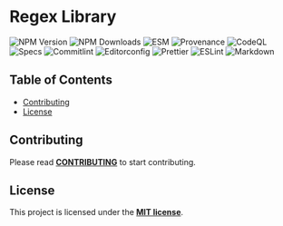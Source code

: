 # Regex Library

![NPM Version](https://img.shields.io/npm/v/%40archoleat%2Freglib)
![NPM Downloads](https://img.shields.io/npm/dm/%40archoleat%2Freglib)
![ESM](https://img.shields.io/badge/ESM-fe0)
![Provenance](https://img.shields.io/badge/Provenance-fo0)
![CodeQL](https://img.shields.io/github/actions/workflow/status/archoleat/reglib/codeql.yaml?label=CodeQL)
![Specs](https://img.shields.io/github/actions/workflow/status/archoleat/reglib/spec.yaml?label=Specs)
![Commitlint](https://img.shields.io/github/actions/workflow/status/archoleat/reglib/commitlint.yaml?label=Commitlint)
![Editorconfig](https://img.shields.io/github/actions/workflow/status/archoleat/reglib/editorconfig.yaml?label=Editorconfig)
![Prettier](https://img.shields.io/github/actions/workflow/status/archoleat/reglib/prettier.yaml?label=Prettier)
![ESLint](https://img.shields.io/github/actions/workflow/status/archoleat/reglib/eslint.yaml?label=ESLint)
![Markdown](https://img.shields.io/github/actions/workflow/status/archoleat/reglib/markdown.yaml?label=Markdown)

## Table of Contents

- [Contributing](#contributing)
- [License](#license)

## Contributing

Please read [**CONTRIBUTING**](https://github.com/archoleat/.github/blob/main/CONTRIBUTING.md)
to start contributing.

## License

This project is licensed under the [**MIT license**](LICENSE).
